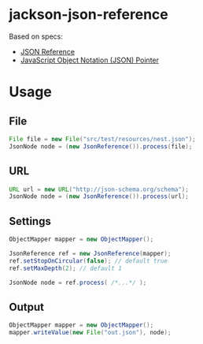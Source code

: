 jackson-json-reference
==============

Based on specs:
 * [JSON Reference](http://tools.ietf.org/html/draft-pbryan-zyp-json-ref-03)
 * [JavaScript Object Notation (JSON) Pointer](http://tools.ietf.org/html/rfc6901)


# Usage

## File
```java
File file = new File("src/test/resources/nest.json");
JsonNode node = (new JsonReference()).process(file);
```

## URL
```java
URL url = new URL("http://json-schema.org/schema");
JsonNode node = (new JsonReference()).process(url);
```

## Settings
```java
ObjectMapper mapper = new ObjectMapper();

JsonReference ref = new JsonReference(mapper);
ref.setStopOnCircular(false); // default true
ref.setMaxDepth(2); // default 1

JsonNode node = ref.process( /*...*/ );
```

## Output
```java
ObjectMapper mapper = new ObjectMapper();
mapper.writeValue(new File("out.json"), node);
```
